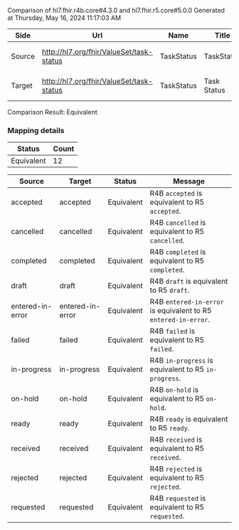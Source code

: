 Comparison of hl7.fhir.r4b.core#4.3.0 and hl7.fhir.r5.core#5.0.0
Generated at Thursday, May 16, 2024 11:17:03 AM

| Side | Url | Name | Title | Description |
| --- | --- | --- | --- | --- |
| Source | http://hl7.org/fhir/ValueSet/task-status | TaskStatus | TaskStatus | The current status of the task. |
| Target | http://hl7.org/fhir/ValueSet/task-status | TaskStatus | Task Status | The current status of the task. |


Comparison Result: Equivalent


### Mapping details

| Status | Count |
| ------ | ----- |
Equivalent | 12 |


| Source | Target | Status | Message |
| ------ | ------ | ------ | ------- |
| accepted | accepted | Equivalent | R4B `accepted` is equivalent to R5 `accepted`. |
| cancelled | cancelled | Equivalent | R4B `cancelled` is equivalent to R5 `cancelled`. |
| completed | completed | Equivalent | R4B `completed` is equivalent to R5 `completed`. |
| draft | draft | Equivalent | R4B `draft` is equivalent to R5 `draft`. |
| entered-in-error | entered-in-error | Equivalent | R4B `entered-in-error` is equivalent to R5 `entered-in-error`. |
| failed | failed | Equivalent | R4B `failed` is equivalent to R5 `failed`. |
| in-progress | in-progress | Equivalent | R4B `in-progress` is equivalent to R5 `in-progress`. |
| on-hold | on-hold | Equivalent | R4B `on-hold` is equivalent to R5 `on-hold`. |
| ready | ready | Equivalent | R4B `ready` is equivalent to R5 `ready`. |
| received | received | Equivalent | R4B `received` is equivalent to R5 `received`. |
| rejected | rejected | Equivalent | R4B `rejected` is equivalent to R5 `rejected`. |
| requested | requested | Equivalent | R4B `requested` is equivalent to R5 `requested`. |

